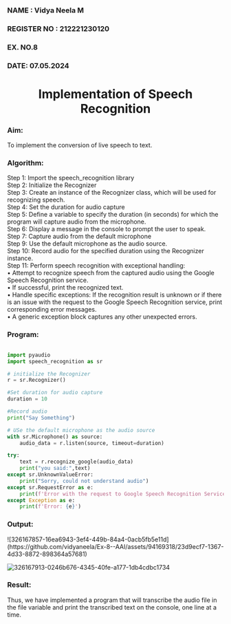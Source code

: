  <H3>NAME : Vidya Neela M</H3>
<H3>REGISTER NO : 212221230120</H3>
<H3>EX. NO.8</H3>
<H3>DATE: 07.05.2024</H3>
<H1 ALIGN =CENTER>Implementation of Speech Recognition</H1>
<H3>Aim:</H3> 
 To implement the conversion of live speech to text.<BR>
<h3>Algorithm:</h3>
Step 1: Import the speech_recognition library<Br>
Step 2: Initialize the Recognizer<Br>
Step 3: Create an instance of the Recognizer class, which will be used for recognizing speech.<Br>
Step 4: Set the duration for audio capture<Br>
Step 5: Define a variable to specify the duration (in seconds) for which the program will capture audio from the microphone.<Br>
Step 6: Display a message in the console to prompt the user to speak.<Br>
Step 7: Capture audio from the default microphone<Br>
Step 9: Use the default microphone as the audio source.<Br>
Step 10: Record audio for the specified duration using the Recognizer instance.<Br>
Step 11: Perform speech recognition with exceptional handling:<Br>
•	Attempt to recognize speech from the captured audio using the Google Speech Recognition service.<Br>
•	If successful, print the recognized text.<Br>
•	Handle specific exceptions: If the recognition result is unknown or if there is an issue with the request to the Google Speech Recognition service, print corresponding error messages.<Br>
•	A generic exception block captures any other unexpected errors.<Br>
<H3>Program:</H3>

~~~py

import pyaudio
import speech_recognition as sr

# initialize the Recognizer
r = sr.Recognizer()

#Set duration for audio capture
duration = 10

#Record audio
print("Say Something")

# USe the default microphone as the audio source
with sr.Microphone() as source:
    audio_data = r.listen(source, timeout=duration)

try:
    text = r.recognize_google(audio_data)
    print("you said:",text)
except sr.UnknownValueError:
    print("Sorry, could not understand audio")
except sr.RequestError as e:
    print(f'Error with the request to Google Speech Recognition Service: {e}')
except Exception as e:
    print(f'Error: {e}')
~~~
<H3> Output:</H3>
![326167857-16ea6943-3ef4-449b-84a4-0acb5fb5e11d](https://github.com/vidyaneela/Ex-8--AAI/assets/94169318/23d9ecf7-1367-4d33-8872-898364a57681)

![326167913-0246b676-4345-40fe-a177-1db4cdbc1734](https://github.com/vidyaneela/Ex-8--AAI/assets/94169318/4957b54b-d64c-46d7-a01f-71695bd54142)

<H3> Result:</H3>

Thus, we have implemented a program that will transcribe the audio file in the file variable and print the transcribed text on the console, one line at a time.

